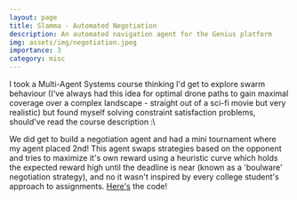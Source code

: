 ```yaml
---
layout: page
title: Slamma - Automated Negotiation
description: An automated navigation agent for the Genius platform
img: assets/img/negotiation.jpeg
importance: 3
category: misc
---
```


I took a Multi-Agent Systems course thinking I'd get to explore swarm behaviour (I've always had this idea for optimal drone paths to gain maximal coverage over a complex landscape - straight out of a sci-fi movie but very realistic) but found myself solving constraint satisfaction problems, should've read the course description :\ 

We did get to build a negotiation agent and had a mini tournament where my agent placed 2nd! This agent swaps strategies based on the opponent and tries to maximize it's own reward using a heuristic curve which holds the expected reward high until the deadline is near (known as a 'boulware' negotiation strategy), and no it wasn't inspired by every college student's approach to assignments. 
[Here's](https://github.com/Aa-Aanegola/genius-negotiator) the code!